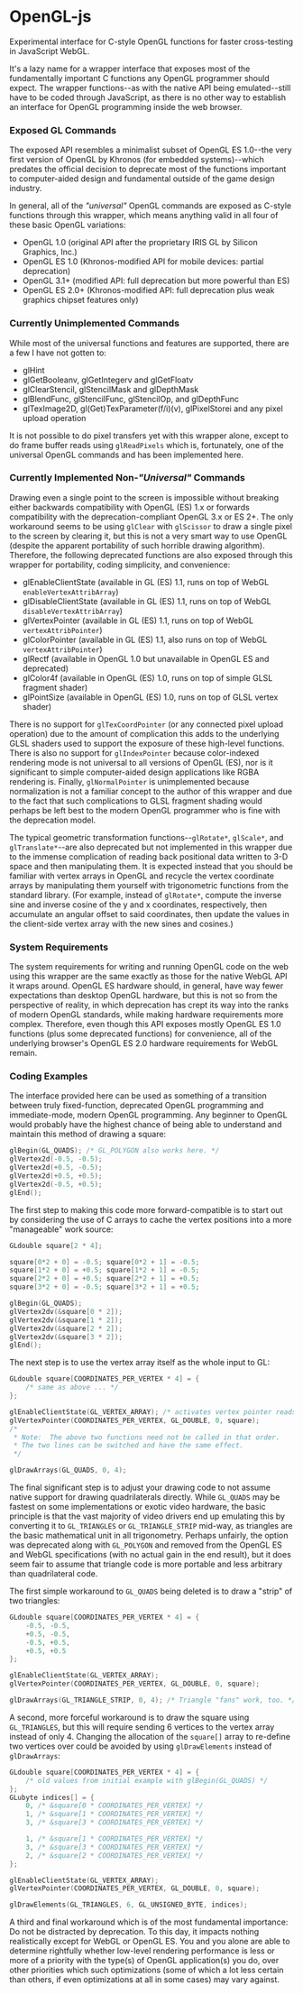 # OpenGL-js
Experimental interface for C-style OpenGL functions for faster cross-testing in JavaScript WebGL.

It's a lazy name for a wrapper interface that exposes most of the fundamentally important C functions any OpenGL programmer should expect.  The wrapper functions--as with the native API being emulated--still have to be coded through JavaScript, as there is no other way to establish an interface for OpenGL programming inside the web browser.

### Exposed GL Commands
The exposed API resembles a minimalist subset of OpenGL ES 1.0--the very first version of OpenGL by Khronos (for embedded systems)--which predates the official decision to deprecate most of the functions important to computer-aided design and fundamental outside of the game design industry.

In general, all of the _"universal"_ OpenGL commands are exposed as C-style functions through this wrapper, which means anything valid in all four of these basic OpenGL variations:
* OpenGL 1.0 (original API after the proprietary IRIS GL by Silicon Graphics, Inc.)
* OpenGL ES 1.0 (Khronos-modified API for mobile devices:  partial deprecation)
* OpenGL 3.1+ (modified API:  full deprecation but more powerful than ES)
* OpenGL ES 2.0+ (Khronos-modified API:  full deprecation plus weak graphics chipset features only)

### Currently Unimplemented Commands
While most of the universal functions and features are supported, there are a few I have not gotten to:
* glHint
* glGetBooleanv, glGetIntegerv and glGetFloatv
* glClearStencil, glStencilMask and glDepthMask
* glBlendFunc, glStencilFunc, glStencilOp, and glDepthFunc
* glTexImage2D, gl(Get)TexParameter(f/i)(v), glPixelStorei and any pixel upload operation

It is not possible to do pixel transfers yet with this wrapper alone, except to do frame buffer reads using `glReadPixels` which is, fortunately, one of the universal OpenGL commands and has been implemented here.

### Currently Implemented Non-_"Universal"_ Commands
Drawing even a single point to the screen is impossible without breaking either backwards compatibility with OpenGL (ES) 1.x or forwards compatibility with the deprecation-compliant OpenGL 3.x or ES 2+.  The only workaround seems to be using `glClear` with `glScissor` to draw a single pixel to the screen by clearing it, but this is not a very smart way to use OpenGL (despite the apparent portability of such horrible drawing algorithm).  Therefore, the following deprecated functions are also exposed through this wrapper for portability, coding simplicity, and convenience:
* glEnableClientState (available in GL (ES) 1.1, runs on top of WebGL `enableVertexAttribArray`)
* glDisableClientState (available in GL (ES) 1.1, runs on top of WebGL `disableVertexAttribArray`)
* glVertexPointer (available in GL (ES) 1.1, runs on top of WebGL `vertexAttribPointer`)
* glColorPointer (available in GL (ES) 1.1, also runs on top of WebGL `vertexAttribPointer`)
* glRectf (available in OpenGL 1.0 but unavailable in OpenGL ES and deprecated)
* glColor4f (available in OpenGL (ES) 1.0, runs on top of simple GLSL fragment shader)
* glPointSize (available in OpenGL (ES) 1.0, runs on top of GLSL vertex shader)

There is no support for `glTexCoordPointer` (or any connected pixel upload operation) due to the amount of complication this adds to the underlying GLSL shaders used to support the exposure of these high-level functions.  There is also no support for `glIndexPointer` because color-indexed rendering mode is not universal to all versions of OpenGL (ES), nor is it significant to simple computer-aided design applications like RGBA rendering is.  Finally, `glNormalPointer` is unimplemented because normalization is not a familiar concept to the author of this wrapper and due to the fact that such complications to GLSL fragment shading would perhaps be left best to the modern OpenGL programmer who is fine with the deprecation model.

The typical geometric transformation functions--`glRotate*`, `glScale*`, and `glTranslate*`--are also deprecated but not implemented in this wrapper due to the immense complication of reading back positional data written to 3-D space and then manipulating them.  It is expected instead that you should be familiar with vertex arrays in OpenGL and recycle the vertex coordinate arrays by manipulating them yourself with trigonometric functions from the standard library.  (For example, instead of `glRotate*`, compute the inverse sine and inverse cosine of the y and x coordinates, respectively, then accumulate an angular offset to said coordinates, then update the values in the client-side vertex array with the new sines and cosines.)

### System Requirements
The system requirements for writing and running OpenGL code on the web using this wrapper are the same exactly as those for the native WebGL API it wraps around.  OpenGL ES hardware should, in general, have way fewer expectations than desktop OpenGL hardware, but this is not so from the perspective of reality, in which deprecation has crept its way into the ranks of modern OpenGL standards, while making hardware requirements more complex.  Therefore, even though this API exposes mostly OpenGL ES 1.0 functions (plus some deprecated functions) for convenience, all of the underlying browser's OpenGL ES 2.0 hardware requirements for WebGL remain.

### Coding Examples

The interface provided here can be used as something of a transition between truly fixed-function, deprecated OpenGL programming and immediate-mode, modern OpenGL programming.  Any beginner to OpenGL would probably have the highest chance of being able to understand and maintain this method of drawing a square:
```c
glBegin(GL_QUADS); /* GL_POLYGON also works here. */
glVertex2d(-0.5, -0.5);
glVertex2d(+0.5, -0.5);
glVertex2d(+0.5, +0.5);
glVertex2d(-0.5, +0.5);
glEnd();
```
The first step to making this code more forward-compatible is to start out by considering the use of C arrays to cache the vertex positions into a more "manageable" work source:
```c
GLdouble square[2 * 4];

square[0*2 + 0] = -0.5; square[0*2 + 1] = -0.5;
square[1*2 + 0] = +0.5; square[1*2 + 1] = -0.5;
square[2*2 + 0] = +0.5; square[2*2 + 1] = +0.5;
square[3*2 + 0] = -0.5; square[3*2 + 1] = +0.5;

glBegin(GL_QUADS);
glVertex2dv(&square[0 * 2]);
glVertex2dv(&square[1 * 2]);
glVertex2dv(&square[2 * 2]);
glVertex2dv(&square[3 * 2]);
glEnd();
```
The next step is to use the vertex array itself as the whole input to GL:
```c
GLdouble square[COORDINATES_PER_VERTEX * 4] = {
    /* same as above ... */
};

glEnableClientState(GL_VERTEX_ARRAY); /* activates vertex pointer reads */
glVertexPointer(COORDINATES_PER_VERTEX, GL_DOUBLE, 0, square);
/*
 * Note:  The above two functions need not be called in that order.
 * The two lines can be switched and have the same effect.
 */

glDrawArrays(GL_QUADS, 0, 4);
```
The final significant step is to adjust your drawing code to not assume native support for drawing quadrilaterals directly.  While `GL_QUADS` may be fastest on some implementations or exotic video hardware, the basic principle is that the vast majority of video drivers end up emulating this by converting it to `GL_TRIANGLES` or `GL_TRIANGLE_STRIP` mid-way, as triangles are the basic mathematical unit in all trigonometry.  Perhaps unfairly, the option was deprecated along with `GL_POLYGON` and removed from the OpenGL ES and WebGL specifications (with no actual gain in the end result), but it does seem fair to assume that triangle code is more portable and less arbitrary than quadrilateral code.

The first simple workaround to `GL_QUADS` being deleted is to draw a "strip" of two triangles:
```c
GLdouble square[COORDINATES_PER_VERTEX * 4] = {
    -0.5, -0.5,
    +0.5, -0.5,
    -0.5, +0.5,
    +0.5, +0.5
};

glEnableClientState(GL_VERTEX_ARRAY);
glVertexPointer(COORDINATES_PER_VERTEX, GL_DOUBLE, 0, square);

glDrawArrays(GL_TRIANGLE_STRIP, 0, 4); /* Triangle "fans" work, too. */
```

A second, more forceful workaround is to draw the square using `GL_TRIANGLES`, but this will require sending 6 vertices to the vertex array instead of only 4.  Changing the allocation of the `square[]` array to re-define two vertices over could be avoided by using `glDrawElements` instead of `glDrawArrays`:
```c
GLdouble square[COORDINATES_PER_VERTEX * 4] = {
    /* old values from initial example with glBegin(GL_QUADS) */
};
GLubyte indices[] = {
    0, /* &square[0 * COORDINATES_PER_VERTEX] */
    1, /* &square[1 * COORDINATES_PER_VERTEX] */
    3, /* &square[3 * COORDINATES_PER_VERTEX] */

    1, /* &square[1 * COORDINATES_PER_VERTEX] */
    3, /* &square[3 * COORDINATES_PER_VERTEX] */
    2, /* &square[2 * COORDINATES_PER_VERTEX] */
};

glEnableClientState(GL_VERTEX_ARRAY);
glVertexPointer(COORDINATES_PER_VERTEX, GL_DOUBLE, 0, square);

glDrawElements(GL_TRIANGLES, 6, GL_UNSIGNED_BYTE, indices);
```

A third and final workaround which is of the most fundamental importance:  Do not be distracted by deprecation.  To this day, it impacts nothing realistically except for WebGL or OpenGL ES.  You and you alone are able to determine rightfully whether low-level rendering performance is less or more of a priority with the type(s) of OpenGL application(s) you do, over other priorities which such optimizations (some of which a lot less certain than others, if even optimizations at all in some cases) may vary against.
